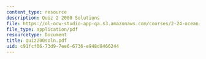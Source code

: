 ```yaml
---
content_type: resource
description: Quiz 2 2000 Solutions
file: https://ol-ocw-studio-app-qa.s3.amazonaws.com/courses/2-24-ocean-wave-interaction-with-ships-and-offshore-energy-systems-13-022-spring-2002/c91fcf0673d97ee66736e948d8466244_quiz200soln.pdf
file_type: application/pdf
resourcetype: Document
title: quiz200soln.pdf
uid: c91fcf06-73d9-7ee6-6736-e948d8466244
---
```

